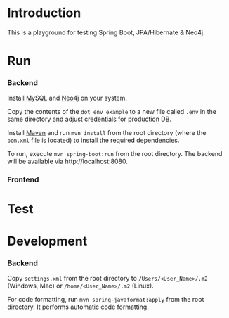 # Introduction
This is a playground for testing Spring Boot, JPA/Hibernate &amp; Neo4j.

# Run
### Backend
Install [MySQL](https://dev.mysql.com/downloads/mysql/) and [Neo4j](https://neo4j.com/download/) on your system.

Copy the contents of the `dot_env_example` to a new file called `.env` in the same directory and adjust credentials for production DB.

Install [Maven](https://maven.apache.org/download.cgi) and run `mvn install` from the root directory (where the `pom.xml` file is located) to install the required dependencies.

To run, execute `mvn spring-boot:run` from the root directory. 
The backend will be available via http://localhost:8080. 

### Frontend

# Test

# Development
### Backend
Copy `settings.xml` from the root directory to `/Users/<User_Name>/.m2` (Windows, Mac) or `/home/<User_Name>/.m2` (Linux).

For code formatting, run `mvn spring-javaformat:apply` from the root directory.
It performs automatic code formatting.
